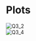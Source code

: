 # Plots
![Q3_2](https://zhaoxin-hu.github.io/ECE265C/HW5/Q3_2.png)<br/>
![Q3_4](https://zhaoxin-hu.github.io/ECE265C/HW5/Q3_4.png)<br/>
